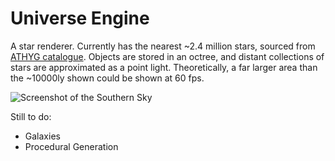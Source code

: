 # Universe Engine

A star renderer. Currently has the nearest ~2.4 million stars, sourced from [ATHYG catalogue](https://www.astronexus.com/hyg). Objects are stored in an octree, and distant collections of stars are approximated as a point light. Theoretically, a far larger area than the ~10000ly shown could be shown at 60 fps.

![Screenshot of the Southern Sky](https://github.com/lukedaviskzn/universe-engine/assets/18900683/6bcfa1e7-8760-4127-aa23-9cb83b818068)

Still to do:
- Galaxies
- Procedural Generation
